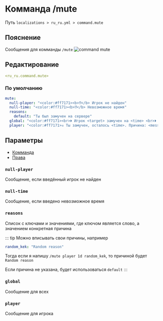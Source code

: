 # Комманда /mute
Путь `localizations > ru_ru.yml > command.mute`

## Пояснение
Сообщения для комманды `/mute`
![command mute](/commandmute.png)

## Редактирование
```yaml
<ru_ru.command.mute>
```

### По умолчанию
```yaml
mute:
  null-player: "<color:#ff7171><b>⁉</b> Игрок не найден"
  null-time: "<color:#ff7171><b>⁉</b> Невозможное время"
  reasons:
    default: "Ты был замучен на сервере"
  global: "<color:#ff7171><br>⏵ Игрок <target> замучен на <time> <br>⏵ Причина: <message> <br>⏵ Модератор: <display_name><br>"
  player: "<color:#ff7171>☠ Ты замучен, осталось <time>. Причина: <message>"
```

## Параметры

- [Комманда](/docs/command/mute/)
- [Права](/docs/permission/command/mute/)

### `null-player`

Сообщение, если введённый игрок не найден

### `null-time`

Сообщение, если введено невозможное время

### `reasons`

Список с ключами и значениями, где ключом является слово, а значением конкретная причина

::: tip Можно вписывать свои причины, например
```yaml
random_kek: "Random reason"
```
Тогда если я напишу `/mute player 1d random_kek`, то причиной будет `Random reason`

Если причина не указана, будет использоваться `default`
:::

### `global`

Сообщение для всех

### `player`

Сообщение для игрока

